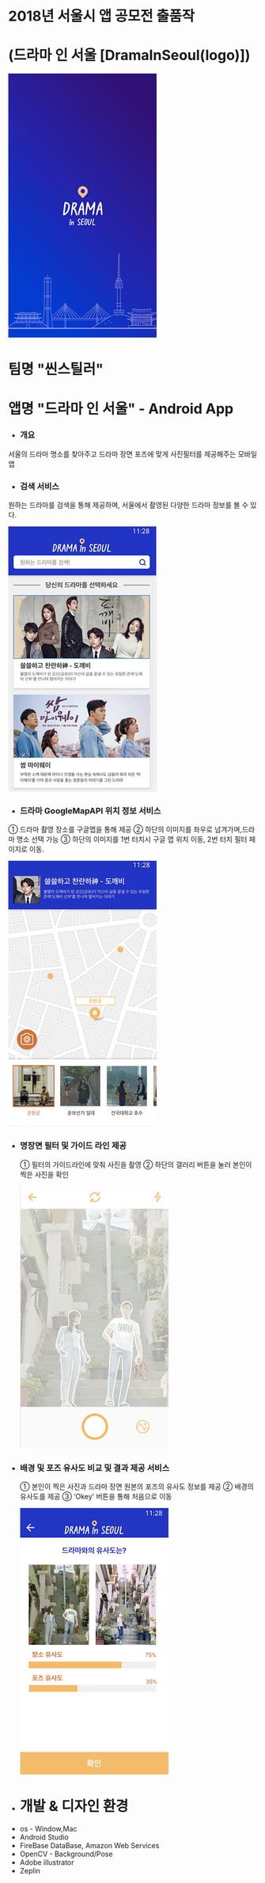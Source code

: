  # 2018년 서울시 앱 공모전 출품작
 # (드라마 인 서울 [DramaInSeoul(logo)])

  ![](./app/src/main/res/drawable/readme/app_picture01.png)
  
  
# 팀명 "씬스틸러" 
# 앱명 "드라마 인 서울" - Android App


- ### 개요

 서울의 드라마 명소를 찾아주고 드라마 장면 포즈에 맞게 사진필터를 제공해주는 모바일 앱


- ### 검색 서비스
 
 원하는 드라마를 검색을 통해 제공하며, 서울에서 촬영된 다양한 드라마 정보를 볼 수 있다. 
 
   ![](./app/src/main/res/drawable/readme/app_picture02.png)


- ### 드라마 GoogleMapAPI 위치 정보 서비스
 
 ① 드라마 촬영 장소를 구글맵을 통해 제공
 ② 하단의 이미지를 좌우로 넘겨가며,드라마 명소 선택 가능
 ③ 하단의 이미지를 1번 터치시 구글 맵 위치 이동, 2번 터치 필터 페이지로 이동.  
 
   ![](./app/src/main/res/drawable/readme/app_picture03.png)

 
- ### 명장면 필터 및 가이드 라인 제공
  ① 필터의 가이드라인에 맞춰 사진을 촬영
  ② 하단의 갤러리 버튼을 눌러 본인이 찍은 사진을 확인 

 
   ![](./app/src/main/res/drawable/readme/app_picture04.png)



- ### 배경 및 포즈 유사도 비교 및 결과 제공 서비스 

  ① 본인이 찍은 사진과 드라마 장면 원본의 포즈의 유사도 정보를 제공
  ② 배경의 유사도를 제공
  ③ ‘Okey’ 버튼을 통해 처음으로 이동

   ![](./app/src/main/res/drawable/readme/app_picture05.png)

- # 개발 & 디자인 환경

* os - Window,Mac
* Android Studio
* FireBase DataBase, Amazon Web Services 
* OpenCV - Background/Pose
* Adobe illustrator
* Zeplin
